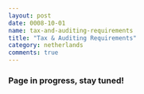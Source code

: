 ```yaml
---
layout: post
date: 0008-10-01
name: tax-and-auditing-requirements
title: "Tax & Auditing Requirements"
category: netherlands
comments: true
---
```


### Page in progress, stay tuned!
